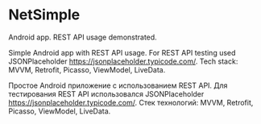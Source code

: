 # NetSimple
Android app. REST API usage demonstrated.

Simple Android app with REST API usage.
For REST API testing used JSONPlaceholder https://jsonplaceholder.typicode.com/.
Tech stack: MVVM, Retrofit, Picasso, ViewModel, LiveData.

Простое Android приложение с использованием REST API.
Для тестирования REST API использовался JSONPlaceholder https://jsonplaceholder.typicode.com/.
Стек технологий: MVVM, Retrofit, Picasso, ViewModel, LiveData.
